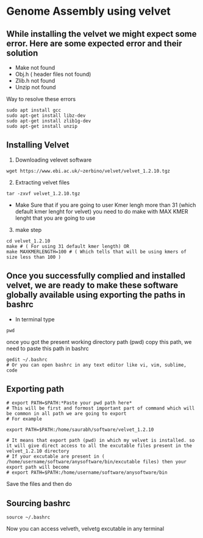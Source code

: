 # Genome Assembly using velvet 


## While installing the velvet we might expect some error. Here are some expected error and their solution

- Make not found
- Obj.h ( header files not found)
- Zlib.h not found
- Unzip not found

Way to resolve these errors

```
sudo apt install gcc
sudo apt-get install libz-dev
sudo apt-get install zlib1g-dev
sudo apt-get install unzip
```

## Installing Velvet

1) Downloading velevet software
```
wget https://www.ebi.ac.uk/~zerbino/velvet/velvet_1.2.10.tgz 
```
2) Extracting velvet files
```
tar -zxvf velvet_1.2.10.tgz
```
- Make Sure that if you are going to user Kmer lengh more than 31 (which default kmer lenght for velvet) you need to do make with MAX KMER lenght that you are going to use

3) make step
```
cd velvet_1.2.10
make # ( For using 31 default kmer length) OR
make MAXKMERLENGTH=100 # ( Which tells that will be using kmers of size less than 100 )
```

## Once you successfully complied and installed velvet, we are ready to make these software globally available using exporting the paths in bashrc
- In terminal type
```
pwd
```
once you got the present working directory path (pwd) copy this path, we need to paste this path in bashrc

```
gedit ~/.bashrc
# Or you can open bashrc in any text editor like vi, vim, sublime, code
```
## Exporting path

```
# export PATH=$PATH:*Paste your pwd path here*
# This will be first and formost important part of command which will be common in all path we are going to export
# For example

export PATH=$PATH:/home/saurabh/software/velvet_1.2.10

# It means that export path (pwd) in which my velvet is installed. so it will give direct access to all the excutable files present in the velvet_1.2.10 directory
# If your excutable are present in ( /home/username/software/anysoftware/bin/excutable files) then your export path will become 
# export PATH=$PATH:/home/username/software/anysoftware/bin
```
Save the files and then do
## Sourcing bashrc

```
source ~/.bashrc
```
Now you can access velveth, velvetg excutable in any terminal 
